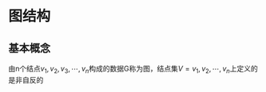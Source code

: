 # 图结构

## 基本概念

由n个结点$v_1,v_2,v_3,\cdots,v_n$构成的数据G称为图，结点集$V={v_1,v_2,\cdots,v_n}$上定义的      是非自反的   

